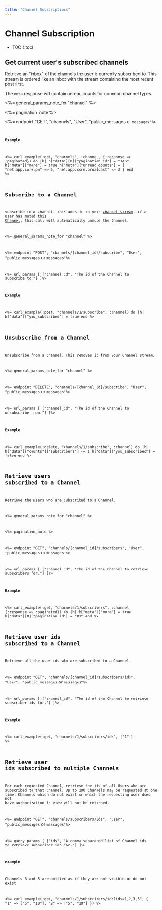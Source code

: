 ```yaml
---
title: "Channel Subscriptions"
---
```


# Channel Subscription

* TOC
{:toc}

## Get current user's subscribed channels

Retrieve an "inbox" of the channels the user is currently subscribed to. This stream is ordered like an inbox with the stream containing the most recent post first.

The `meta` response will contain unread counts for common channel types.

<%= general_params_note_for "channel" %>

<%= pagination_note %>

<%= endpoint "GET", "channels", "User", "public_messages</code> or <code>messages"%>

#### Example

<%= curl_example(:get, "channels", :channel, {:response => :paginated}) do |h|
    h["data"][0]["pagination_id"] = "146"
    h["meta"]["more"] = true
    h["meta"]["unread_counts"] = {
        "net.app.core.pm" => 5,
        "net.app.core.broadcast" => 3
    }
end %>

## Subscribe to a Channel

Subscribe to a Channel. This adds it to your [Channel stream](#get-current-users-subscribed-channels). If a user has [muted this Channel](/reference/resources/channel/muting/#mute-a-channel), this call will automatically unmute the Channel.

<%= general_params_note_for "channel" %>

<%= endpoint "POST", "channels/[channel_id]/subscribe", "User", "public_messages</code> or <code>messages"%>

<%= url_params [
    ["channel_id", "The id of the Channel to subscribe to."]
]%>

#### Example

<%= curl_example(:post, "channels/1/subscribe", :channel) do |h|
    h["data"]["you_subscribed"] = true
end %>

## Unsubscribe from a Channel

Unsubscribe from a Channel. This removes it from your [Channel stream](#get-current-users-subscribed-channels).

<%= general_params_note_for "channel" %>

<%= endpoint "DELETE", "channels/[channel_id]/subscribe", "User", "public_messages</code> or <code>messages"%>

<%= url_params [
    ["channel_id", "The id of the Channel to unsubscribe from."]
]%>

#### Example

<%= curl_example(:delete, "channels/1/subscribe", :channel) do |h|
    h["data"]["counts"]["subscribers"] -= 1
    h["data"]["you_subscribed"] = false
end %>

## Retrieve users subscribed to a Channel

Retrieve the users who are subscribed to a Channel.

<%= general_params_note_for "channel" %>

<%= pagination_note %>

<%= endpoint "GET", "channels/[channel_id]/subscribers", "User", "public_messages</code> or <code>messages"%>

<%= url_params [
    ["channel_id", "The id of the Channel to retrieve subscribers for."]
]%>

#### Example

<%= curl_example(:get, "channels/1/subscribers", :channel, {:response => :paginated}) do |h|
    h["meta"]["more"] = true
    h["data"][0]["pagination_id"] = "82"
end %>

## Retrieve user ids subscribed to a Channel

Retrieve all the user ids who are subscribed to a Channel.

<%= endpoint "GET", "channels/[channel_id]/subscribers/ids", "User", "public_messages</code> or <code>messages"%>

<%= url_params [
    ["channel_id", "The id of the Channel to retrieve subscriber ids for."]
]%>

#### Example

<%= curl_example(:get, "channels/1/subscribers/ids", ["1"]) %>

## Retrieve user ids subscribed to multiple Channels

For each requested Channel, retrieve the ids of all Users who are subscribed to that Channel. Up to 200 Channels may be requested at one time. Channels which do not exist or which the requesting user does not have authorization to view will not be returned.

<%= endpoint "GET", "channels/subscribers/ids", "User", "public_messages</code> or <code>messages"%>

<%= query_params [
    ["ids", "A comma separated list of Channel ids to retrieve subscriber ids for."]
]%>

#### Example

Channels 3 and 5 are omitted as if they are not visible or do not exist

<%= curl_example(:get, "channels/1/subscribers/ids?ids=1,2,3,5", {
    "1" => ["5", "10"],
    "2" => ["5", "20"]
}) %>
